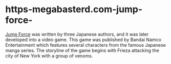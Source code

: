# https-megabasterd.com-jump-force-
[Jump Force](https://megabasterd.com/jump-force/) was written by three Japanese authors, and it was later developed into a video game. This game was published by Bandai Namco Entertainment which features several characters from the famous Japanese manga series. The storyline of the game begins with Frieza attacking the city of New York with a group of venoms.
